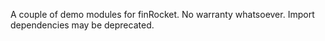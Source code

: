 A couple of demo modules for finRocket. 
No warranty whatsoever.  Import dependencies may be deprecated.
